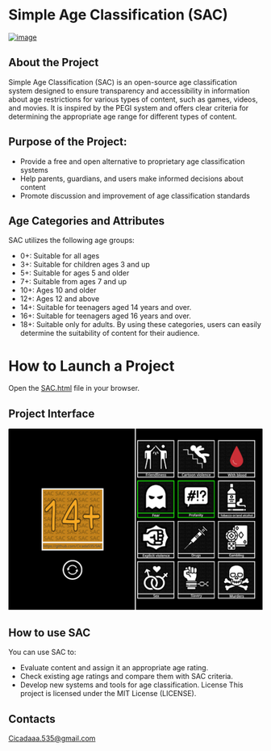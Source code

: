 # Simple Age Classification (SAC)

[![image](https://img.shields.io/badge/License-MIT-yellow.svg)](https://opensource.org/licenses/MIT)

## About the Project
Simple Age Classification (SAC) is an open-source age classification system designed to ensure transparency and accessibility in information about age restrictions for various types of content, such as games, videos, and movies. It is inspired by the PEGI system and offers clear criteria for determining the appropriate age range for different types of content.

## Purpose of the Project:
- Provide a free and open alternative to proprietary age classification systems
- Help parents, guardians, and users make informed decisions about content
- Promote discussion and improvement of age classification standards
  
## Age Categories and Attributes
SAC utilizes the following age groups:
- 0+: Suitable for all ages
- 3+: Suitable for children ages 3 and up
- 5+: Suitable for ages 5 and older
- 7+: Suitable from ages 7 and up
- 10+: Ages 10 and older
- 12+: Ages 12 and above
- 14+: Suitable for teenagers aged 14 years and over.
- 16+: Suitable for teenagers aged 16 years and over. 
- 18+: Suitable only for adults.
By using these categories, users can easily determine the suitability of content for their audience.

# How to Launch a Project
Open the [SAC.html](SAC/SAC/SAC.html) file in your browser.

## Project Interface
![image](SAC/Images/SAC.jpg)

## How to use SAC
You can use SAC to: 
- Evaluate content and assign it an appropriate age rating. 
- Check existing age ratings and compare them with SAC criteria. 
- Develop new systems and tools for age classification.
License
This project is licensed under the MIT License (LICENSE).


## Contacts

Cicadaaa.535@gmail.com
